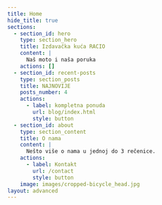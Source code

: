 ```yaml
---
title: Home
hide_title: true
sections:
  - section_id: hero
    type: section_hero
    title: Izdavačka kuća RACIO
    content: |
      Naš moto i naša poruka
    actions: []
  - section_id: recent-posts
    type: section_posts
    title: NAJNOVIJE
    posts_number: 4
    actions:
      - label: kompletna ponuda
        url: blog/index.html
        style: button
  - section_id: about
    type: section_content
    title: O nama
    content: |
      Nešto više o nama u jednoj do 3 rečenice.
    actions:
      - label: Kontakt
        url: /contact
        style: button
    image: images/cropped-bicycle_head.jpg
layout: advanced
---
```

